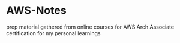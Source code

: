 # AWS-Notes

prep material gathered from online courses for AWS Arch Associate certification for my personal learnings
